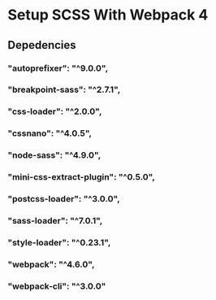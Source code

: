 # Setup SCSS With Webpack 4

## Depedencies
### "autoprefixer": "^9.0.0",
### "breakpoint-sass": "^2.7.1",
### "css-loader": "^2.0.0",
### "cssnano": "^4.0.5",
### "node-sass": "^4.9.0",
### "mini-css-extract-plugin": "^0.5.0",
### "postcss-loader": "^3.0.0",
### "sass-loader": "^7.0.1",
### "style-loader": "^0.23.1",
### "webpack": "^4.6.0",
### "webpack-cli": "^3.0.0"
